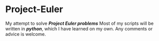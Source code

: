 # Project-Euler
My attempt to solve _**Project Euler problems**_
Most of my scripts will be written in _**python**_, which I have learned on my own. 
Any comments or advice is welcome. 
